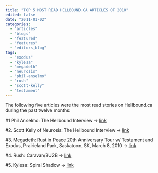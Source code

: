 ```yaml
---
title: "TOP 5 MOST READ HELLBOUND.CA ARTICLES OF 2010"
edited: false
date: "2011-01-02"
categories:
  - "articles"
  - "blogs"
  - "featured"
  - "features"
  - "editors_blog"
tags:
  - "exodus"
  - "kylesa"
  - "megadeth"
  - "neurosis"
  - "phil-anselmo"
  - "rush"
  - "scott-kelly"
  - "testament"
---
```


The following five articles were the most read stories on Hellbound.ca during the past twelve months:

#1 Phil Anselmo: The Hellbound Interview -> [link](http://www.hellbound.ca/2010/11/phil-anselmo-the-hellbound-interview/)

#2. Scott Kelly of Neurosis: The Hellbound Interview -> [link](http://www.hellbound.ca/2010/09/scott-kelly-of-neurosis-the-hellbound-interview/)

#3. Megadeth: Rust in Peace 20th Anniversary Tour w/ Testament and Exodus, Prairieland Park, Saskatoon, SK, March 8, 2010 -> [link](http://www.hellbound.ca/2010/03/megadeth-testament-exodus-march-8-2010/)

#4. Rush: Caravan/BU2B -> [link](http://www.hellbound.ca/2010/06/rush-caravan-bu2b/)

#5. Kylesa: Spiral Shadow -> [link](http://www.hellbound.ca/2010/09/kylesa-spiral-shadow/)

